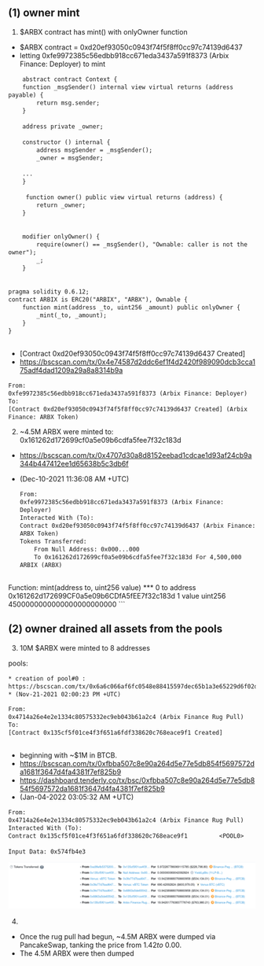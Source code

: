 

## (1) owner mint


1. $ARBX contract has mint() with onlyOwner function 
  * $ARBX contract = 0xd20ef93050c0943f74f5f8ff0cc97c74139d6437
  * letting 0xfe9972385c56edbb918cc671eda3437a591f8373 (Arbix Finance: Deployer) to mint


```
    abstract contract Context {
    function _msgSender() internal view virtual returns (address payable) {
        return msg.sender;
    }

    address private _owner;
    
    constructor () internal {
        address msgSender = _msgSender();
        _owner = msgSender;

    ...
    }

     function owner() public view virtual returns (address) {
        return _owner;
    }


    modifier onlyOwner() {
        require(owner() == _msgSender(), "Ownable: caller is not the owner");
        _;
    }


pragma solidity 0.6.12;
contract ARBIX is ERC20("ARBIX", "ARBX"), Ownable {
    function mint(address _to, uint256 _amount) public onlyOwner {
        _mint(_to, _amount);
    }
}


```

* [Contract 0xd20ef93050c0943f74f5f8ff0cc97c74139d6437 Created]
* https://bscscan.com/tx/0x4e74587d2ddc6ef1f4d2420f989090dcb3cca175adf4dad1209a29a8a8314b9a

```
From:
0xfe9972385c56edbb918cc671eda3437a591f8373 (Arbix Finance: Deployer)
To:
[Contract 0xd20ef93050c0943f74f5f8ff0cc97c74139d6437 Created] (Arbix Finance: ARBX Token)

```


2. ~4.5M ARBX were minted to: 0x161262d172699cf0a5e09b6cdfa5fee7f32c183d

 * https://bscscan.com/tx/0x4707d30a8d8152eebad1cdcae1d93af24cb9a344b447412ee1d65638b5c3db6f
 * (Dec-10-2021 11:36:08 AM +UTC) 

    ```
    From:
    0xfe9972385c56edbb918cc671eda3437a591f8373 (Arbix Finance: Deployer)
    Interacted With (To):
    Contract 0xd20ef93050c0943f74f5f8ff0cc97c74139d6437 (Arbix Finance: ARBX Token)
    Tokens Transferred:
        From Null Address: 0x000...000
        To 0x161262d172699cf0a5e09b6cdfa5fee7f32c183d For 4,500,000 ARBIX (ARBX) 


Function: mint(address to, uint256 value) ***
0	to	address	0x161262d172699CF0a5e09b6CDfA5fEE7f32c183d
1	value	uint256	4500000000000000000000000
    ```


## (2) owner drained all assets from the pools

3. 10M $ARBX were minted to 8 addresses


pools:

    * creation of pool#0 : https://bscscan.com/tx/0x6a6c066af6fc0548e88415597dec65b1a3e65229d6f02d3425279b6a0ca40f6b
    * (Nov-21-2021 02:00:23 PM +UTC) 
```
From:
0x4714a26e4e2e1334c80575332ec9eb043b61a2c4 (Arbix Finance Rug Pull)
To:
[Contract 0x135cf5f01ce4f3f651a6fdf338620c768eace9f1 Created]


```


 * beginning with ~$1M in BTCB.
 * https://bscscan.com/tx/0xfbba507c8e90a264d5e77e5db854f5697572da1681f3647d4fa4381f7ef825b9
 * https://dashboard.tenderly.co/tx/bsc/0xfbba507c8e90a264d5e77e5db854f5697572da1681f3647d4fa4381f7ef825b9
 * (Jan-04-2022 03:05:32 AM +UTC) 

```
From:
0x4714a26e4e2e1334c80575332ec9eb043b61a2c4 (Arbix Finance Rug Pull)
Interacted With (To):
Contract 0x135cf5f01ce4f3f651a6fdf338620c768eace9f1         <POOL0>

Input Data: 0x574fb4e3

```

![](./pool0_transfers.png)





4.
* Once the rug pull had begun,  ~4.5M ARBX were dumped via PancakeSwap, tanking the price from $1.42 to ~$0.00. 
* The 4.5M ARBX were then dumped
